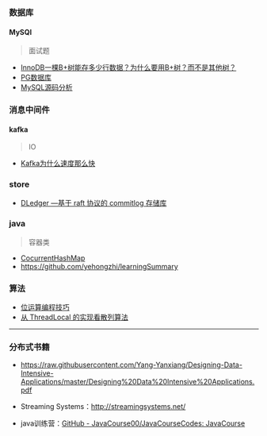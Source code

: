 ### 数据库
#### MySQl
> 面试题
- [InnoDB一棵B+树能存多少行数据？为什么要用B+树？而不是其他树？](db/mysql/面试题.md)
- [PG数据库](https://github.com/digoal/blog)
- [MySQL源码分析](http://mysql.taobao.org/monthly/)

### 消息中间件
#### kafka
> IO
- [Kafka为什么速度那么快](https://mp.weixin.qq.com/s/B0RjuajTKe94iz6FCRn1Fw)
### store
- [DLedger —基于 raft 协议的 commitlog 存储库](https://yq.aliyun.com/articles/713017?spm=a2c4e.11153940.0.0.59642ed7beDbfV)
### java
> 容器类
- [CocurrentHashMap](langage/java/java基础/容器类/ConcurrentMap.md)
- https://github.com/yehongzhi/learningSummary

### 算法
- [位运算编程技巧](https://mp.weixin.qq.com/s?__biz=MjM5NTY1MjY0MQ==&mid=2650745770&idx=3&sn=ca0805a6191020edea69054c6940b611&chksm=befebee4898937f287581e046f39f3352ce7c4564147b742a6c9a23c0b1654013cc450e317eb&mpshare=1&scene=23&srcid=#rd)
- [从 ThreadLocal 的实现看散列算法](https://zhuanlan.zhihu.com/p/40515974)

---

### 分布式书籍

- https://raw.githubusercontent.com/Yang-Yanxiang/Designing-Data-Intensive-Applications/master/Designing%20Data%20Intensive%20Applications.pdf
- Streaming Systems：http://streamingsystems.net/



- java训练营：[GitHub - JavaCourse00/JavaCourseCodes: JavaCourse](https://github.com/JavaCourse00/JavaCourseCodes)